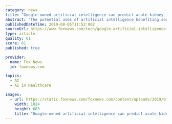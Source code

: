 ```yaml
---
category: news
title: "Google-owned artificial intelligence can predict acute kidney injury before doctors"
abstract: "The potential uses of artificial intelligence benefiting society are vast and may ... despite renal replacement therapy, mortality is so high.\" The International Society of Nephrology indicates that there are about 13.3 million annual cases of AKI ..."
publishedDateTime: 2019-08-05T11:52:00Z
sourceUrl: https://www.foxnews.com/tech/google-artificial-intelligence-predict-acute-kidney-injury
type: article
quality: 61
score: 61
published: true

provider:
  name: Fox News
  id: foxnews.com

topics:
  - AI
  - AI in Healthcare

images:
  - url: https://static.foxnews.com/foxnews.com/content/uploads/2019/07/AP19177468765509.jpg
    width: 1024
    height: 683
    title: "Google-owned artificial intelligence can predict acute kidney injury before doctors"
---
```

